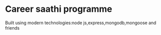 # Career saathi programme

Built using modern technologies:node js,express,mongodb,mongoose and friends
